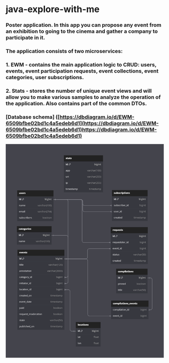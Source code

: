 # java-explore-with-me
### **Poster application. In this app you can propose any event from an exhibition to going to the cinema and gather a company to participate in it.**
###
### **The application consists of two microservices:**
### 1. EWM - contains the main application logic to CRUD: users, events, event participation requests, event collections, event categories, user subscriptions.
### 2. Stats - stores the number of unique event views and will allow you to make various samples to analyze the operation of the application. Also contains part of the common DTOs. 

### [**Database schema**] ([https://dbdiagram.io/d/EWM-6509bfbe02bd1c4a5edeb6d1](https://dbdiagram.io/d/EWM-6509bfbe02bd1c4a5edeb6d1)https://dbdiagram.io/d/EWM-6509bfbe02bd1c4a5edeb6d1)
![Database Image](DBschema.png)
